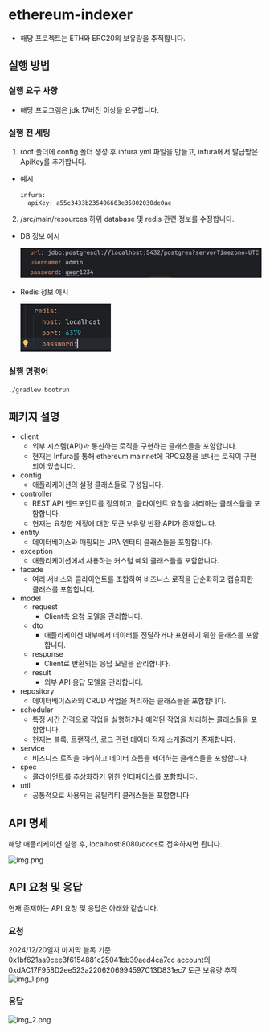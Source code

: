 # ethereum-indexer
- 해당 프로젝트는 ETH와 ERC20의 보유량을 추적합니다.

## 실행 방법

### 실행 요구 사항
- 해당 프로그램은 jdk 17버전 이상을 요구합니다.

### 실행 전 세팅
1. root 폴더에 config 폴더 생성 후 infura.yml 파일을 만들고, infura에서 발급받은 ApiKey를 추가합니다.
- 예시
  ``` 
  infura:
    apiKey: a55c3433b235406663e35802030de0ae
  ```

2. /src/main/resources 하위 database 및 redis 관련 정보를 수정합니다.
- DB 정보 예시

  ![img_3.png](img_3.png)

- Redis 정보 예시

  ![img_4.png](img_4.png)

### 실행 명령어
``` ./gradlew bootrun ```


## 패키지 설명
- client
  - 외부 시스템(API)과 통신하는 로직을 구현하는 클래스들을 포함합니다.
  - 현재는 Infura를 통해 ethereum mainnet에 RPC요청을 보내는 로직이 구현되어 있습니다.
- config
  - 애플리케이션의 설정 클래스들로 구성됩니다.
- controller
  - REST API 엔드포인트를 정의하고, 클라이언트 요청을 처리하는 클래스들을 포함합니다.
  - 현재는 요청한 계정에 대한 토큰 보유량 반환 API가 존재합니다.
- entity
  - 데이터베이스와 매핑되는 JPA 엔터티 클래스들을 포함합니다.
- exception
  - 애플리케이션에서 사용하는 커스텀 예외 클래스들을 포함합니다.
- facade
  - 여러 서비스와 클라이언트를 조합하여 비즈니스 로직을 단순화하고 캡슐화한 클래스를 포함합니다.
- model
  - request
    - Client측 요청 모델을 관리합니다.
  - dto
    - 애플리케이션 내부에서 데이터를 전달하거나 표현하기 위한 클래스를 포함합니다.
  - response
    - Client로 반환되는 응답 모델을 관리합니다.
  - result
    - 외부 API 응답 모델을 관리합니다.
- repository
  - 데이터베이스와의 CRUD 작업을 처리하는 클래스들을 포함합니다.
- scheduler
  - 특정 시간 간격으로 작업을 실행하거나 예약된 작업을 처리하는 클래스들을 포함합니다.
  - 현재는 블록, 트랜잭션, 로그 관련 데이터 적재 스케줄러가 존재합니다.
- service
  - 비즈니스 로직을 처리하고 데이터 흐름을 제어하는 클래스들을 포함합니다.
- spec
  - 클라이언트를 추상화하기 위한 인터페이스를 포함합니다.
- util
  - 공통적으로 사용되는 유틸리티 클래스들을 포함합니다.


## API 명세
해당 애플리케이션 실행 후, localhost:8080/docs로 접속하시면 됩니다.

![img.png](img.png)

## API 요청 및 응답
현재 존재하는 API 요청 및 응답은 아래와 같습니다.

### 요청
2024/12/20일자 마지막 블록 기준 0x1bf621aa9cee3f6154881c25041bb39aed4ca7cc account의 0xdAC17F958D2ee523a2206206994597C13D831ec7 토큰 보유량 추적
![img_1.png](img_1.png)

### 응답
![img_2.png](img_2.png)